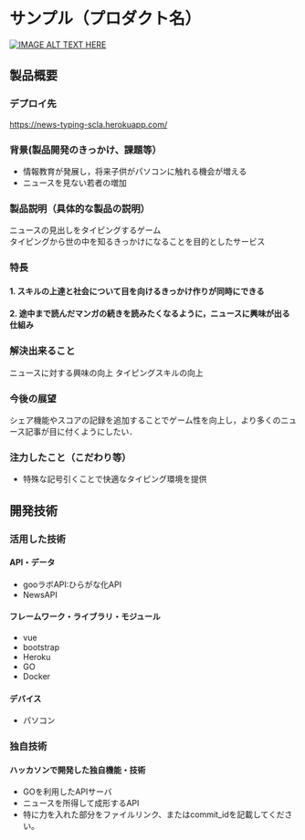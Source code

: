 # サンプル（プロダクト名）

[![IMAGE ALT TEXT HERE](https://jphacks.com/wp-content/uploads/2021/07/JPHACKS2021_ogp.jpg)](https://www.youtube.com/watch?v=LUPQFB4QyVo)

## 製品概要
### デプロイ先
https://news-typing-scla.herokuapp.com/
### 背景(製品開発のきっかけ、課題等）
- 情報教育が発展し，将来子供がパソコンに触れる機会が増える
- ニュースを見ない若者の増加
### 製品説明（具体的な製品の説明）
ニュースの見出しをタイピングするゲーム<br>
タイピングから世の中を知るきっかけになることを目的としたサービス
### 特長
#### 1. スキルの上達と社会について目を向けるきっかけ作りが同時にできる
#### 2. 途中まで読んだマンガの続きを読みたくなるように，ニュースに興味が出る仕組み

### 解決出来ること
ニュースに対する興味の向上
タイピングスキルの向上
### 今後の展望
シェア機能やスコアの記録を追加することでゲーム性を向上し，より多くのニュース記事が目に付くようにしたい．
### 注力したこと（こだわり等）
* 特殊な記号引くことで快適なタイピング環境を提供

## 開発技術
### 活用した技術
#### API・データ
* gooラボAPI:ひらがな化API
* NewsAPI

#### フレームワーク・ライブラリ・モジュール
* vue
* bootstrap
* Heroku
* GO
* Docker

#### デバイス
* パソコン

### 独自技術
#### ハッカソンで開発した独自機能・技術
* GOを利用したAPIサーバ
* ニュースを所得して成形するAPI
* 特に力を入れた部分をファイルリンク、またはcommit_idを記載してください。
